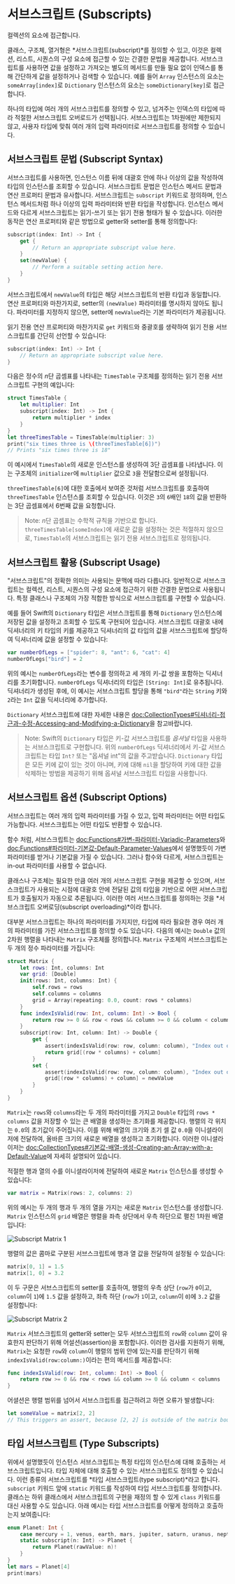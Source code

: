 # 서브스크립트 (Subscripts)

컬렉션의 요소에 접근합니다.

클래스, 구조체, 열거형은 *서브스크립트(subscript)*를 정의할 수 있고,
이것은 컬렉션, 리스트, 시퀀스의 구성 요소에 접근할 수 있는 간결한 문법을 제공합니다.
서브스크립트를 사용하면 값을 설정하고 가져오는
별도의 메서드를 만들 필요 없이 인덱스를 통해 간단하게 값을 설정하거나 검색할 수 있습니다.
예를 들어 `Array` 인스턴스의 요소는 `someArray[index]`로
`Dictionary` 인스턴스의 요소는 `someDictionary[key]`로 접근합니다.

하나의 타입에 여러 개의 서브스크립트를 정의할 수 있고,
넘겨주는 인덱스의 타입에 따라
적절한 서브스크립트 오버로드가 선택됩니다.
서브스크립트는 1차원에만 제한되지 않고,
사용자 타입에 맞춰
여러 개의 입력 파라미터로 서브스크립트를 정의할 수 있습니다.

<!--
  TODO: this chapter should provide an example of subscripting an enumeration,
  as per Joe Groff's example from rdar://16555559.
-->

## 서브스크립트 문법 (Subscript Syntax)

서브스크립트를 사용하면, 인스턴스 이름 뒤에 대괄호 안에 하나 이상의 값을 작성하여
타입의 인스턴스를 조회할 수 있습니다.
서브스크립트 문법은 인스턴스 메서드 문법과 연산 프로퍼티 문법과 유사합니다.
서브스크립트는 `subscript` 키워드로 정의하며,
인스턴스 메서드처럼
하나 이상의 입력 파라미터와 반환 타입을 작성합니다.
인스턴스 메서드와 다르게 서브스크립트는 읽기-쓰기 또는 읽기 전용 형태가 될 수 있습니다.
이러한 동작은 연산 프로퍼티와 같은 방법으로
getter와 setter를 통해 정의합니다:

```swift
subscript(index: Int) -> Int {
    get {
        // Return an appropriate subscript value here.
    }
    set(newValue) {
        // Perform a suitable setting action here.
    }
}
```

<!--
  - test: `subscriptSyntax`

  ```swifttest
  >> class Test1 {
  -> subscript(index: Int) -> Int {
        get {
           // Return an appropriate subscript value here.
  >>       return 1
        }
        set(newValue) {
           // Perform a suitable setting action here.
        }
     }
  >> }
  ```
-->

서브스크립트에서 `newValue`의 타입은 해당 서브스크립트의 반환 타입과 동일합니다.
연산 프로퍼티와 마찬가지로, setter의 `(newValue)` 파라미터를
명시하지 않아도 됩니다.
파라미터를 지정하지 않으면,
setter에 `newValue`라는 기본 파라미터가 제공됩니다.

읽기 전용 연산 프로퍼티와 마찬가지로
`get` 키워드와 중괄호를 생략하여
읽기 전용 서브스크립트를 간단히 선언할 수 있습니다:

```swift
subscript(index: Int) -> Int {
    // Return an appropriate subscript value here.
}
```

<!--
  - test: `subscriptSyntax`

  ```swifttest
  >> class Test2 {
  -> subscript(index: Int) -> Int {
        // Return an appropriate subscript value here.
  >>    return 1
     }
  >> }
  ```
-->

다음은 정수의 *n*단 곱셈표를 나타내는 `TimesTable` 구조체를 정의하는
읽기 전용 서브스크립트 구현의 예입니다:

```swift
struct TimesTable {
    let multiplier: Int
    subscript(index: Int) -> Int {
        return multiplier * index
    }
}
let threeTimesTable = TimesTable(multiplier: 3)
print("six times three is \(threeTimesTable[6])")
// Prints "six times three is 18"
```

<!--
  - test: `timesTable`

  ```swifttest
  -> struct TimesTable {
        let multiplier: Int
        subscript(index: Int) -> Int {
           return multiplier * index
        }
     }
  -> let threeTimesTable = TimesTable(multiplier: 3)
  -> print("six times three is \(threeTimesTable[6])")
  <- six times three is 18
  ```
-->

이 예시에서 `TimesTable`의 새로운 인스턴스를 생성하여
3단 곱셈표를 나타냅니다.
이는 구조체의 `initializer`에 `multiplier` 값으로
`3`을 전달함으로써 설정됩니다.

`threeTimesTable[6]`에 대한 호출에서 보여준 것처럼
서브스크립트를 호출하여 `threeTimesTable` 인스턴스를 조회할 수 있습니다.
이것은 `3`의 `6`배인 `18`의 값을 반환하는
3단 곱셈표에서 6번째 값을 요청합니다.

> Note: *n*단 곱셈표는 수학적 규칙을 기반으로 합니다.
> `threeTimesTable[someIndex]`에 새로운 값을 설정하는 것은 적절하지 않으므로,
> `TimesTable`의 서브스크립트는 읽기 전용 서브스크립트로 정의됩니다.

## 서브스크립트 활용 (Subscript Usage)

"서브스크립트"의 정확한 의미는 사용되는 문맥에 따라 다릅니다.
일반적으로 서브스크립트는 컬렉션, 리스트, 시퀀스의 구성 요소에
접근하기 위한 간결한 문법으로 사용됩니다.
특정 클래스나 구조체의
가장 적합한 방식으로 서브스크립트를 구현할 수 있습니다.

예를 들어 Swift의 `Dictionary` 타입은
서브스크립트를 통해 `Dictionary` 인스턴스에 저장된 값을 설정하고 조회할 수 있도록 구현되어 있습니다.
서브스크립트 대괄호 내에 딕셔너리의 키 타입의 키를 제공하고
딕셔너리의 값 타입의 값을 서브스크립트에 할당하여
딕셔너리에 값을 설정할 수 있습니다:

```swift
var numberOfLegs = ["spider": 8, "ant": 6, "cat": 4]
numberOfLegs["bird"] = 2
```

<!--
  - test: `dictionarySubscript`

  ```swifttest
  -> var numberOfLegs = ["spider": 8, "ant": 6, "cat": 4]
  -> numberOfLegs["bird"] = 2
  ```
-->

위의 예시는 `numberOfLegs`라는 변수를 정의하고
세 개의 키-값 쌍을 포함하는 딕셔너리를 초기화합니다.
`numberOfLegs` 딕셔너리의 타입은 `[String: Int]`로 유추됩니다.
딕셔너리가 생성된 후에,
이 예시는 서브스크립트 할당을 통해
`"bird"`라는 `String` 키와 `2`라는 `Int` 값을 딕셔너리에 추가합니다.

`Dictionary` 서브스크립트에 대한 자세한 내용은
<doc:CollectionTypes#딕셔너리-접근과-수정-Accessing-and-Modifying-a-Dictionary>을 참고바랍니다.

> Note: Swift의 `Dictionary` 타입은 키-값 서브스크립트를
> *옵셔널* 타입을 사용하는 서브스크립트로 구현합니다.
> 위의 `numberOfLegs` 딕셔너리에서
> 키-값 서브스크립트는 타입 `Int?`
> 또는 "옵셔널 int"의 값을 주고받습니다.
> `Dictionary` 타입은 모든 키에 값이 있는 것이 아니며,
> 키에 대해 `nil`을 할당하여
> 키에 대한 값을 삭제하는 방법을 제공하기 위해 옵셔널 서브스크립트 타입을 사용합니다.

## 서브스크립트 옵션 (Subscript Options)

서브스크립트는 여러 개의 입력 파라미터를 가질 수 있고,
입력 파라미터는 어떤 타입도 가능합니다.
서브스크립트는 어떤 타입도 반환할 수 있습니다.

함수 처럼,
서브스크립트는 <doc:Functions#가변-파라미터-Variadic-Parameters>와
<doc:Functions#파라미터-기본값-Default-Parameter-Values>에서 설명했듯이
가변 파라미터를 받거나
기본값을 가질 수 있습니다.
그러나 함수와 다르게,
서브스크립트는 in-out 파라미터를 사용할 수 없습니다.

<!--
  - test: `subscripts-can-have-default-arguments`

  ```swifttest
  >> struct Subscriptable {
  >>     subscript(x: Int, y: Int = 0) -> Int {
  >>         return 100
  >>     }
  >> }
  >> let s = Subscriptable()
  >> print(s[0])
  << 100
  ```
-->

클래스나 구조체는 필요한 만큼 여러 개의 서브스크립트 구현을 제공할 수 있으며,
서브스크립트가 사용되는 시점에
대괄호 안에 전달된 값의 타입을 기반으로
어떤 서브스크립트가 호출될지가 자동으로 추론됩니다.
이러한 여러 서브스크립트를 정의하는 것을 *서브스크립트 오버로딩(subscript overloading)*이라 합니다.

대부분 서브스크립트는 하나의 파라미터를 가지지만,
타입에 따라 필요한 경우
여러 개의 파라미터를 가진 서브스크립트를 정의할 수도 있습니다.
다음의 예시는 `Double` 값의 2차원 행렬을 나타내는
`Matrix` 구조체를 정의합니다.
`Matrix` 구조체의 서브스크립트는 두 개의 정수 파라미터를 가집니다:

```swift
struct Matrix {
    let rows: Int, columns: Int
    var grid: [Double]
    init(rows: Int, columns: Int) {
        self.rows = rows
        self.columns = columns
        grid = Array(repeating: 0.0, count: rows * columns)
    }
    func indexIsValid(row: Int, column: Int) -> Bool {
        return row >= 0 && row < rows && column >= 0 && column < columns
    }
    subscript(row: Int, column: Int) -> Double {
        get {
            assert(indexIsValid(row: row, column: column), "Index out of range")
            return grid[(row * columns) + column]
        }
        set {
            assert(indexIsValid(row: row, column: column), "Index out of range")
            grid[(row * columns) + column] = newValue
        }
    }
}
```

<!--
  - test: `matrixSubscript, matrixSubscriptAssert`

  ```swifttest
  -> struct Matrix {
        let rows: Int, columns: Int
        var grid: [Double]
        init(rows: Int, columns: Int) {
           self.rows = rows
           self.columns = columns
           grid = Array(repeating: 0.0, count: rows * columns)
        }
        func indexIsValid(row: Int, column: Int) -> Bool {
           return row >= 0 && row < rows && column >= 0 && column < columns
        }
        subscript(row: Int, column: Int) -> Double {
           get {
              assert(indexIsValid(row: row, column: column), "Index out of range")
              return grid[(row * columns) + column]
           }
           set {
              assert(indexIsValid(row: row, column: column), "Index out of range")
              grid[(row * columns) + column] = newValue
           }
        }
     }
  ```
-->

`Matrix`는 `rows`와 `columns`라는 두 개의 파라미터를 가지고
`Double` 타입의 `rows * columns` 값을 저장할 수 있는 큰 배열을 생성하는 초기화를 제공합니다.
행렬의 각 위치는 `0.0`의 초기값이 주어집니다.
이를 위해 배열의 크기와 초기 셀 값 `0.0`을 이니셜라이저에 전달하여,
올바른 크기의 새로운 배열을 생성하고 초기화합니다.
이러한 이니셜라이저는
<doc:CollectionTypes#기본값-배열-생성-Creating-an-Array-with-a-Default-Value>에 자세히 설명되어 있습니다.

적절한 행과 열의 수를 이니셜라이저에 전달하여
새로운 `Matrix` 인스턴스를 생성할 수 있습니다:

```swift
var matrix = Matrix(rows: 2, columns: 2)
```

<!--
  - test: `matrixSubscript, matrixSubscriptAssert`

  ```swifttest
  -> var matrix = Matrix(rows: 2, columns: 2)
  >> assert(matrix.grid == [0.0, 0.0, 0.0, 0.0])
  ```
-->

위의 예시는 두 개의 행과 두 개의 열을 가지는 새로운 `Matrix` 인스턴스를 생성합니다.
`Matrix` 인스턴스의 `grid` 배열은
행렬을 좌측 상단에서 우측 하단으로
펼친 1차원 배열입니다:

![Subscript Matrix 1](subscriptMatrix01)

행렬의 값은 콤마로 구분된
서브스크립트에 행과 열 값을 전달하여 설정될 수 있습니다:

```swift
matrix[0, 1] = 1.5
matrix[1, 0] = 3.2
```

<!--
  - test: `matrixSubscript, matrixSubscriptAssert`

  ```swifttest
  -> matrix[0, 1] = 1.5
  >> print(matrix[0, 1])
  << 1.5
  -> matrix[1, 0] = 3.2
  >> print(matrix[1, 0])
  << 3.2
  ```
-->

이 두 구문은 서브스크립트의 setter를 호출하여,
행렬의 우측 상단
(`row`가 `0`이고, `column`이 `1`)에 `1.5` 값을 설정하고,
좌측 하단
(`row`가 `1`이고, `column`이 `0`)에 `3.2` 값을 설정합니다:

![Subscript Matrix 2](subscriptMatrix02)

`Matrix` 서브스크립트의 getter와 setter는 모두
서브스크립트의 `row`와 `column` 값이 유효한지 판단하기 위해 어설션(assertion)을 포함합니다.
이러한 검사를 지원하기 위해,
`Matrix`는 요청한 `row`와 `column`이
행렬의 범위 안에 있는지를 판단하기 위해
`indexIsValid(row:column:)`이라는 편의 메서드를 제공합니다:

```swift
func indexIsValid(row: Int, column: Int) -> Bool {
    return row >= 0 && row < rows && column >= 0 && column < columns
}
```

<!--
  - test: `matrixSubscript`

  ```swifttest
  >> var rows = 2
  >> var columns = 2
  -> func indexIsValid(row: Int, column: Int) -> Bool {
        return row >= 0 && row < rows && column >= 0 && column < columns
     }
  ```
-->

어셜션은 행렬 범위를 넘어서
서브스크립트를 접근하려고 하면 오류가 발생합니다:

```swift
let someValue = matrix[2, 2]
// This triggers an assert, because [2, 2] is outside of the matrix bounds.
```

<!--
  - test: `matrixSubscriptAssert`

  ```swifttest
  -> let someValue = matrix[2, 2]
  xx assert
  // This triggers an assert, because [2, 2] is outside of the matrix bounds.
  ```
-->

## 타입 서브스크립트 (Type Subscripts)

위에서 설명했듯이 인스턴스 서브스크립트는
특정 타입의 인스턴스에 대해 호출하는 서브스크립트입니다.
타입 자체에 대해 호출할 수 있는 서브스크립트도 정의할 수 있습니다.
이런 종류의 서브스크립트를 *타입 서브스크립트(type subscript)*라고 합니다.
`subscript` 키워드 앞에 `static` 키워드를 작성하여
타입 서브스크립트를 정의합니다.
클래스는 하위 클래스에서 서브스크립트의 구현을 재정의 할 수 있게
`class` 키워드를 대신 사용할 수도 있습니다.
아래 예시는 타입 서브스크립트를 어떻게 정의하고 호출하는지 보여줍니다:

```swift
enum Planet: Int {
    case mercury = 1, venus, earth, mars, jupiter, saturn, uranus, neptune
    static subscript(n: Int) -> Planet {
        return Planet(rawValue: n)!
    }
}
let mars = Planet[4]
print(mars)
```

<!--
  - test: `static-subscript`

  ```swifttest
  -> enum Planet: Int {
        case mercury = 1, venus, earth, mars, jupiter, saturn, uranus, neptune
        static subscript(n: Int) -> Planet {
           return Planet(rawValue: n)!
        }
     }
  -> let mars = Planet[4]
  >> assert(mars == Planet.mars)
  -> print(mars)
  << mars
  ```
-->

<!--
This source file is part of the Swift.org open source project

Copyright (c) 2014 - 2022 Apple Inc. and the Swift project authors
Licensed under Apache License v2.0 with Runtime Library Exception

See https://swift.org/LICENSE.txt for license information
See https://swift.org/CONTRIBUTORS.txt for the list of Swift project authors
-->
